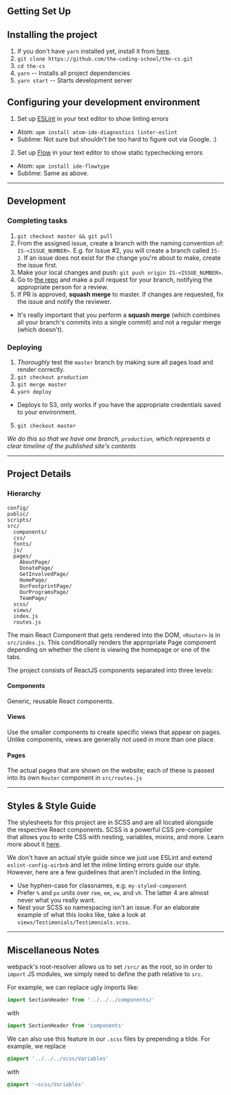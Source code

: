 ## Getting Set Up

## Installing the project
1. If you don't have `yarn` installed yet, install it from [here](https://yarnpkg.com/en/).
2. `git clone https://github.com/the-coding-school/the-cs.git`
3. `cd the-cs`
4. `yarn` -- Installs all project dependencies
5. `yarn start` -- Starts development server

## Configuring your development environment
1. Set up [ESLint](https://eslint.org/) in your text editor to show linting errors
  * Atom: `apm install atom-ide-diagnostics linter-eslint`
  * Sublime: Not sure but shouldn't be too hard to figure out via Google. :)
2. Set up [Flow](https://flow.org/en/) in your text editor to show static typechecking errors
  * Atom: `apm install ide-flowtype`
  * Sublime: Same as above.

---

## Development

### Completing tasks
1. `git checkout master && git pull`
2. From the assigned issue, create a branch with the naming convention of: `IS-<ISSUE_NUMBER>`. E.g. for Issue #2, you will create a branch called `IS-2`. If an issue does not exist for the change you're about to make, create the issue first.
3. Make your local changes and push: `git push origin IS-<ISSUE_NUMBER>`.
4. Go to [the repo](https://www.github.com/the-codinig-school/the-cs) and make a pull request for your branch, notifying the appropriate person for a review.
6. If PR is approved, **squash merge** to master. If changes are requested, fix the issue and notify the reviewer.
  - It's really important that you perform a **squash merge** (which combines all your branch's commits into a single commit) and not a regular merge (which doesn't).

### Deploying
1. *Thoroughly* test the `master` branch by making sure all pages load and render correctly.
2. `git checkout production`
3. `git merge master`
4. `yarn deploy`
  * Deploys to S3, only works if you have the appropriate credentials saved to your environment.
5. `git checkout master`

*We do this so that we have one branch, `production`, which represents a clear timeline of the published site's contents*

---

## Project Details

### Hierarchy

```
config/
public/
scripts/
src/
  components/
  css/
  fonts/
  js/
  pages/
    AboutPage/
    DonatePage/
    GetInvolvedPage/
    HomePage/
    OurFootprintPage/
    OurProgramsPage/
    TeamPage/
  scss/
  views/
  index.js
  routes.js

```

The main React Component that gets rendered into the DOM, `<Router>` is in `src/index.js`. This conditionally renders the appropriate Page component depending on whether the client is viewing the homepage or one of the tabs.

The project consists of ReactJS components separated into three levels:
#### Components
Generic, reusable React components.

#### Views
Use the smaller components to create specific views that appear on pages. Unlike components, views are generally not used in more than one place.

#### Pages
The actual pages that are shown on the website; each of these is passed into its own `Router` component in `src/routes.js`

---

## Styles & Style Guide
The stylesheets for this project are in SCSS and are all located alongside the respective React components. SCSS is a powerful CSS pre-compiler that allows you to write CSS with nesting, variables, mixins, and more. Learn more about it [here](http://sass-lang.com/).

We don't have an actual style guide since we just use ESLint and extend `eslint-config-airbnb` and let the inline linting errors guide our style. However, here are a few guidelines that aren't included in the linting.
* Use hyphen-case for classnames, e.g. `my-styled-component`
* Prefer `%` and `px` units over `rem`, `em`, `vw`, and `vh`. The latter 4 are almost never what you really want.
* Nest your SCSS so namespacing isn't an issue. For an elaborate example of what this looks like, take a look at `views/Testimonials/Testimonials.scss`.

---

## Miscellaneous Notes
webpack's root-resolver allows us to set `/src/` as the root, so in order to `import` JS modules, we simply need to define the path relative to `src`.

For example, we can replace ugly imports like:
```js
import SectionHeader from '../../../components/'
```
with
```js
import SectionHeader from 'components'
```

We can also use this feature in our `.scss` files by prepending a tilde. For example, we replace
```scss
@import '../../../scss/Variables'
```
with
```scss
@import '~scss/Variables'
```
